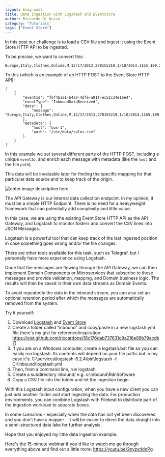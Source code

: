 ```yaml
---
layout: blog-post
title: Data ingestion with Logstash and EventStore
author: Riccardo Di Nuzzo
category: "Tutorials"
tags: ["Event Store"]
---
```


In this post our challenge is to load a CSV file and ingest it using the Event Store HTTP API to be ingested.

To be precise, we want to convert this:

```csv
Europe,Italy,Clothes,Online,M,12/17/2013,278155219,1/10/2014,1165,109.28,35.84,127311.20,41753.60,85557.60
```

To this (which is an example of an HTTP POST to the Event Store HTTP API):

```shell
[
    {
        "eventId": "fbf4b1a1-b4a3-4dfe-a01f-ec52c34e16e4",
        "eventType": "InboundDataReceived",
        "data": {
            "message": "Europe,Italy,Clothes,Online,M,12/17/2013,278155219,1/10/2014,1165,109.28,35.84,127311.20,41753.60,85557.60"
        },
        "metadata": {
            "host": "box-1",
            "path": "/usr/data/sales.csv"
        }
    }
]
```

In this example we set several different parts of the HTTP POST, including a unique `eventId`, and enrich each message with metadata (like the `host` and the file `path`).

This data will be invaluable later for finding the specific mapping for that particular data source and to keep track of the origin.

<!-- TODO: What is this about? -->

![enter image description here](https://i2.wp.com/www.dinuzzo.co.uk/wp-content/uploads/2018/04/DDD_dataIngestion.png?w=600)

The API Gateway is our internal data collection endpoint. In my opinion, it must be a simple HTTP Endpoint. There is no need for a heavyweight framework that can potentially add complexity and little value.

In this case, we are using the existing Event Store HTTP API as the API Gateway, and Logstash to monitor folders and convert the CSV lines into JSON Messages.

Logstash is a powerful tool that can keep track of the last ingested position in case something goes wrong and/or the file changes.

There are other tools available for this task, such as Telegraf, but I personally have more experience using Logstash.

Once that the messages are flowing through the API Gateway, we can then implement Domain Components or Microservices that subscribe to these messages and provide validation, mapping, and Domain business logic. The results will then be saved in their own data streams as Domain Events.

To avoid repeatedly  the data in the inbound stream, you can also set an optional retention period after which the messages are automatically removed from the system.

Try it yourself:

1.  Download  [Logstash](https://www.elastic.co/downloads/logstash)  and  [Event Store](https://eventstore.org/downloads/)
2.  Create a folder called “inbound” and copy/paste in a new logstash.yml file (here's my gist for reference/inspiration: <https://gist.github.com/riccardone/18c176dab737631c9a216e89b79acdb7>)
3.  If you are on a Windows computer, create a logstash.bat file so you can easily run logstash. Its contents will depend on your file paths but in my case it's:  C:\\services\\logstash-6.2.4\\bin\\logstash -f C:\\inbound\\logstash.yml
4.  Then, from a command line, run logstash
5.  Create a subdirectory inbound/<youclientname> e.g. c:\\inbound\\RdnSoftware
6.  Copy a CSV file into the folder and let the ingestion begin

With this Logstash input configuration, when you have a new client you can just add another folder and start ingesting the data. For production environments, you can combine Logstash with Filebeat to distribute part of the ingestion workload to separate boxes.

In some scenarios - especially when the data has not yet been discovered and you don’t have a mapper - it will be easier to direct the data straight into a semi-structured data lake for further analysis.

Hope that you enjoyed my little data ingestion example.

Here's the 15-minute webinar if you'd like to watch me go through everything above and find out a little more: <https://youtu.be/2nyzvrIdnPg>
